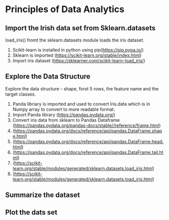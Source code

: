 # Principles of Data Analytics

## Import the Irish data set from Sklearn.datasets
load_iris() fromt the sklearn.datasets module loads the iris dataset.
1. Scikit-learn is installed in python using pip(https://pip.pypa.io/)
2. Sklearn is imported (https://scikit-learn.org/stable/index.html)
3. Import iris dataset (https://sklearner.com/scikit-learn-load_iris/)

## Explore the Data Structure

Explore the data structure - shape, forst 5 rows, the feature name and the target classes.
1. Panda libriary is imported and used to convert Iris.data  which is in Numpy array to convert to more readable format.
2. Import Panda library (https://pandas.pydata.org/)
3. Convert iris data from sklearn to Pandas Dataframe (https://pandas.pydata.org/pandas-docs/stable//reference/frame.html)
4. (https://pandas.pydata.org/docs/reference/api/pandas.DataFrame.shape.html)
5. (https://pandas.pydata.org/docs/reference/api/pandas.DataFrame.head.html)
6. (https://pandas.pydata.org/docs/reference/api/pandas.DataFrame.tail.html)
7. (https://scikit-learn.org/stable/modules/generated/sklearn.datasets.load_iris.html)
8. (https://scikit-learn.org/stable/modules/generated/sklearn.datasets.load_iris.html)

## Summarize the dataset

## Plot the dats set

